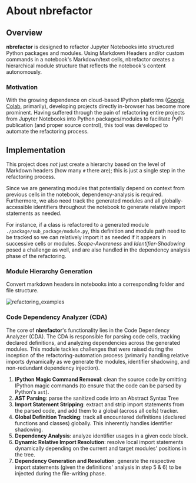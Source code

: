 # About nbrefactor

## Overview

**nbrefactor** is designed to refactor Jupyter Notebooks into structured Python packages and modules. Using Markdown Headers and/or custom commands in a notebook's Markdown/text cells, nbrefactor creates a hierarchical module structure that reflects the notebook's content autonomously.

### Motivation <!-- omit from toc -->

With the growing dependence on cloud-based IPython platforms ([Google Colab](https://colab.research.google.com/), primarily), developing projects directly in-browser has become more prominent. Having suffered through the pain of refactoring entire projects from Jupyter Notebooks into Python packages/modules to facilitate PyPI publication (and proper source control), this tool was developed to automate the refactoring process.


## Implementation

This project does _not_ just create a hierarchy based on the level of Markdown headers (how many `#` there are); this is just a single step in the refactoring process.

Since we are generating modules that potentially depend on context from previous cells in the notebook, dependency-analysis is required. Furthermore, we also need track the generated modules and all globally-accessible identifiers throughout the notebook to generate relative import statements as needed.

For instance, if a class is refactored to a generated module `./package/sub_package/module.py`, this definition and module path need to be tracked so we can relatively import it as needed if it appears in successive cells or modules. _Scope-Awareness_ and _Identifier-Shadowing_ posed a challenge as well, and are also handled in the dependency analysis phase of the refactoring.

### Module Hierarchy Generation

Convert markdown headers in notebooks into a corresponding folder and file structure.

![refactoring_examples](https://i.imgur.com/bBgHJay.png)

### Code Dependency Analyzer (CDA)

The core of **nbrefactor**'s functionality lies in the Code Dependency Analyzer (CDA). The CDA is responsible for parsing code cells, tracking declared definitions, and analyzing dependencies across the generated modules. This module tackles challenges that were raised during the inception of the refactoring-automation process (primarily handling relative imports dynamically as we generate the modules, identifier shadowing, and non-redundant dependency injection).

1. **IPython Magic Command Removal**: clean the source code by omitting IPython magic commands (to ensure that the code can be parsed by Python's `ast`).
2. **AST Parsing**: parse the sanitized code into an Abstract Syntax Tree
3. **Import Statement Stripping**: extract and strip import statements from the parsed code, and add them to a global (across all cells) tracker.
4. **Global Definition Tracking**: track all encountered definitions (declared functions and classes) globally. This inherently handles identifier shadowing.
5. **Dependency Analysis**: analyze identifier usages in a given code block.
6. **Dynamic Relative Import Resolution**: resolve local import statements dynamically depending on the current and target modules' positions in the tree.
7. **Dependency Generation and Resolution**: generate the respective import statements (given the definitions' analysis in step 5 & 6) to be injected during the file-writing phase.

